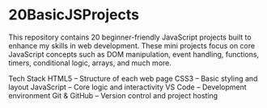 # 20BasicJSProjects

This repository contains 20 beginner-friendly JavaScript projects built to enhance my skills in web development. 
These mini projects focus on core JavaScript concepts such as DOM manipulation, 
event handling, functions, timers, conditional logic, arrays, and much more.

Tech Stack
HTML5 – Structure of each web page
CSS3 – Basic styling and layout
JavaScript – Core logic and interactivity
VS Code – Development environment
Git & GitHub – Version control and project hosting

